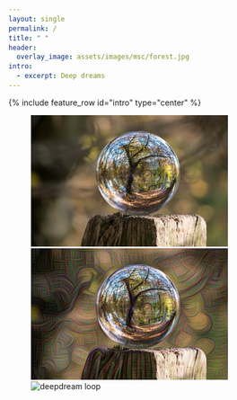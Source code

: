 ```yaml
---
layout: single
permalink: /
title: " "
header:
  overlay_image: assets/images/msc/forest.jpg
intro:
  - excerpt: Deep dreams
---
```


{% include feature_row id="intro" type="center" %}
<figure class="third">
  <img src="assets/images/deepdream/crystal.jpeg">
  <img src="assets/images/deepdream/crystal_lower.jpg" title="maximize activations of lower layers">
  <img src="assets/images/deepdream/deepdream.gif" title="deepdream loop">
</figure>

